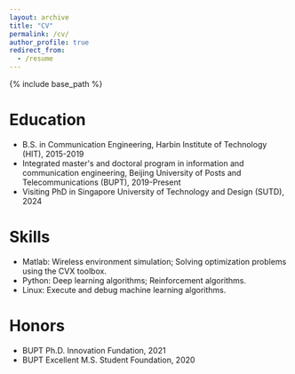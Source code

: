 ```yaml
---
layout: archive
title: "CV"
permalink: /cv/
author_profile: true
redirect_from:
  - /resume
---
```


{% include base_path %}

Education
======
* B.S. in Communication Engineering, Harbin Institute of Technology (HIT), 2015-2019
* Integrated master's and doctoral program in information and communication engineering, Beijing University of Posts and Telecommunications (BUPT), 2019-Present
* Visiting PhD in Singapore University of Technology and Design (SUTD), 2024

  
Skills
======
* Matlab: Wireless environment simulation; Solving optimization problems using the CVX toolbox.
* Python: Deep learning algorithms; Reinforcement algorithms.
* Linux: Execute and debug machine learning algorithms.

Honors
======
* BUPT Ph.D. Innovation Fundation, 2021
* BUPT Excellent M.S. Student Foundation, 2020
  
